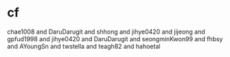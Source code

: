 # cf
chae1008 and DaruDarugit and shhong and jihye0420 and jijeong and gpfud1998 and jihye0420 and DaruDarugit and seongminKwon99 and fhbsy and AYoungSn and twstella and teagh82 and hahoetal
